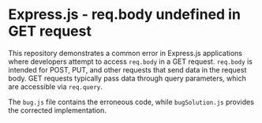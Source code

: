 # Express.js - req.body undefined in GET request
This repository demonstrates a common error in Express.js applications where developers attempt to access `req.body` in a GET request.  `req.body` is intended for POST, PUT, and other requests that send data in the request body.  GET requests typically pass data through query parameters, which are accessible via `req.query`.

The `bug.js` file contains the erroneous code, while `bugSolution.js` provides the corrected implementation.